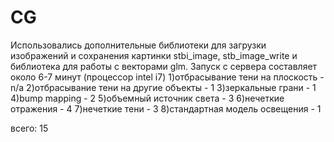# CG
Использовались дополнительные библиотеки для загрузки изображений и сохранения картинки stbi_image, stb_image_write и библиотека для работы с векторами glm.
Запуск с сервера составляет около 6-7 минут (процессор intel i7)
1)отбрасывание тени на плоскость - n/a
2)отбрасывание тени на другие объекты - 1
3)зеркальные грани - 1
4)bump mapping - 2
5)объемный источник света - 3
6)нечеткие отражения - 4
7)нечеткие тени - 3
8)стандартная модель освещения - 1

всего: 15
